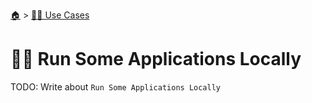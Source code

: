 <!--startTocHeader-->
[🏠](../README.md) > [👷🏽 Use Cases](README.md)
# 🏃‍♂️ Run Some Applications Locally
<!--endTocHeader-->

TODO: Write about `Run Some Applications Locally`

<!--startTocSubtopic--><!--endTocSubtopic-->